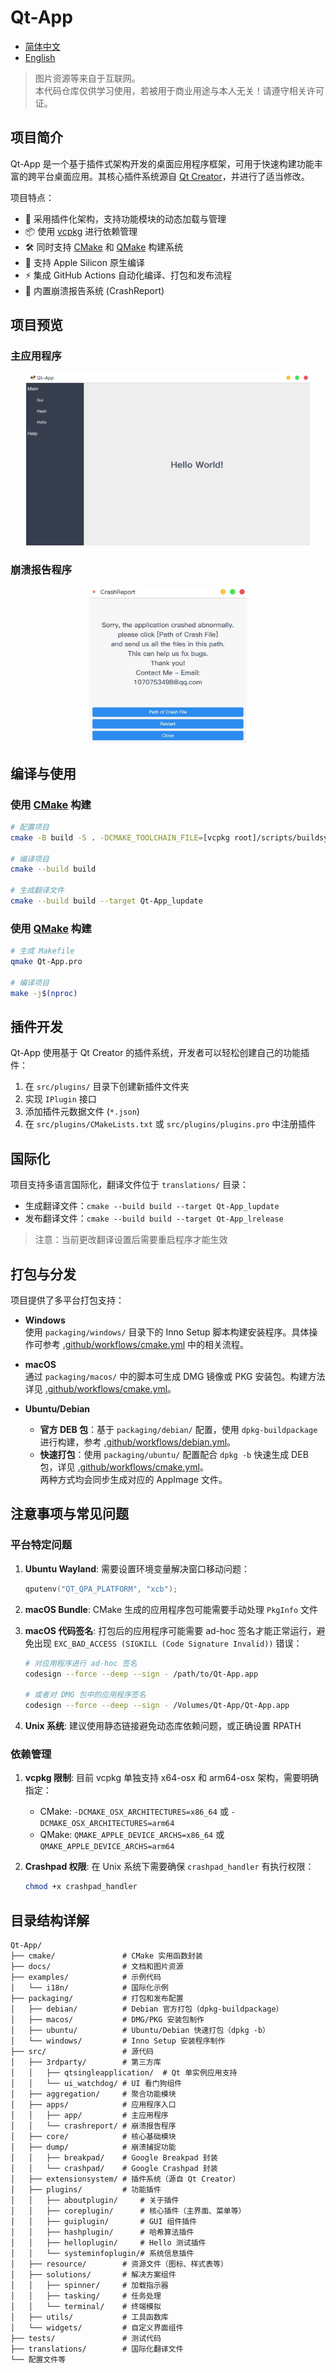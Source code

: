 # Qt-App

- [简体中文](README.md)
- [English](README.en.md)

> 图片资源等来自于互联网。  
> 本代码仓库仅供学习使用，若被用于商业用途与本人无关！请遵守相关许可证。

## 项目简介

Qt-App 是一个基于插件式架构开发的桌面应用程序框架，可用于快速构建功能丰富的跨平台桌面应用。其核心插件系统源自 [Qt Creator](https://github.com/qt-creator/qt-creator/tree/master/src/libs/extensionsystem)，并进行了适当修改。

项目特点：

- 🔌 采用插件化架构，支持功能模块的动态加载与管理
- 📦 使用 [vcpkg](https://github.com/microsoft/vcpkg) 进行依赖管理
- 🛠️ 同时支持 [CMake](.github/workflows/cmake.yml) 和 [QMake](.github/workflows/qmake.yml) 构建系统
- 🍎 支持 Apple Silicon 原生编译
- ⚡ 集成 GitHub Actions 自动化编译、打包和发布流程
- 🚨 内置崩溃报告系统 (CrashReport)

## 项目预览

### 主应用程序

<div align="center">
<img src="docs/Qt-App.jpg" width="90%" height="90%">
</div>

### 崩溃报告程序

<div align="center">
<img src="docs/CrashReport.jpg" width="50%" height="50%">
</div>

## 编译与使用

### 使用 [CMake](.github/workflows/cmake.yml) 构建

```bash
# 配置项目
cmake -B build -S . -DCMAKE_TOOLCHAIN_FILE=[vcpkg root]/scripts/buildsystems/vcpkg.cmake

# 编译项目
cmake --build build

# 生成翻译文件
cmake --build build --target Qt-App_lupdate
```

### 使用 [QMake](.github/workflows/qmake.yml) 构建

```bash
# 生成 Makefile
qmake Qt-App.pro

# 编译项目
make -j$(nproc)
```

## 插件开发

Qt-App 使用基于 Qt Creator 的插件系统，开发者可以轻松创建自己的功能插件：

1. 在 `src/plugins/` 目录下创建新插件文件夹
2. 实现 `IPlugin` 接口
3. 添加插件元数据文件 (`*.json`)
4. 在 `src/plugins/CMakeLists.txt` 或 `src/plugins/plugins.pro` 中注册插件

## 国际化

项目支持多语言国际化，翻译文件位于 `translations/` 目录：

- 生成翻译文件：`cmake --build build --target Qt-App_lupdate`
- 发布翻译文件：`cmake --build build --target Qt-App_lrelease`

> 注意：当前更改翻译设置后需要重启程序才能生效

## 打包与分发

项目提供了多平台打包支持：

- **Windows**  
  使用 `packaging/windows/` 目录下的 Inno Setup 脚本构建安装程序。具体操作可参考 [.github/workflows/cmake.yml](.github/workflows/cmake.yml) 中的相关流程。

- **macOS**  
  通过 `packaging/macos/` 中的脚本可生成 DMG 镜像或 PKG 安装包。构建方法详见 [.github/workflows/cmake.yml](.github/workflows/cmake.yml)。

- **Ubuntu/Debian**  
  - **官方 DEB 包**：基于 `packaging/debian/` 配置，使用 `dpkg-buildpackage` 进行构建，参考 [.github/workflows/debian.yml](.github/workflows/debian.yml)。
  - **快速打包**：使用 `packaging/ubuntu/` 配置配合 `dpkg -b` 快速生成 DEB 包，详见 [.github/workflows/cmake.yml](.github/workflows/cmake.yml)。  
  两种方式均会同步生成对应的 AppImage 文件。

## 注意事项与常见问题

### 平台特定问题

1. **Ubuntu Wayland**: 需要设置环境变量解决窗口移动问题：

   ```cpp
   qputenv("QT_QPA_PLATFORM", "xcb");
   ```

2. **macOS Bundle**: CMake 生成的应用程序包可能需要手动处理 `PkgInfo` 文件

3. **macOS 代码签名**: 打包后的应用程序可能需要 ad-hoc 签名才能正常运行，避免出现 `EXC_BAD_ACCESS (SIGKILL (Code Signature Invalid))` 错误：

   ```bash
   # 对应用程序进行 ad-hoc 签名
   codesign --force --deep --sign - /path/to/Qt-App.app
   
   # 或者对 DMG 包中的应用程序签名
   codesign --force --deep --sign - /Volumes/Qt-App/Qt-App.app
   ```

4. **Unix 系统**: 建议使用静态链接避免动态库依赖问题，或正确设置 RPATH

### 依赖管理

1. **vcpkg 限制**: 目前 vcpkg 单独支持 x64-osx 和 arm64-osx 架构，需要明确指定：
   - CMake: `-DCMAKE_OSX_ARCHITECTURES=x86_64` 或 `-DCMAKE_OSX_ARCHITECTURES=arm64`
   - QMake: `QMAKE_APPLE_DEVICE_ARCHS=x86_64` 或 `QMAKE_APPLE_DEVICE_ARCHS=arm64`

2. **Crashpad 权限**: 在 Unix 系统下需要确保 `crashpad_handler` 有执行权限：

   ```bash
   chmod +x crashpad_handler
   ```

## 目录结构详解

```
Qt-App/
├── cmake/               # CMake 实用函数封装
├── docs/                # 文档和图片资源
├── examples/            # 示例代码
│   └── i18n/            # 国际化示例
├── packaging/           # 打包和发布配置
│   ├── debian/          # Debian 官方打包（dpkg-buildpackage）
│   ├── macos/           # DMG/PKG 安装包制作
│   ├── ubuntu/          # Ubuntu/Debian 快速打包（dpkg -b）
│   └── windows/         # Inno Setup 安装程序制作
├── src/                 # 源代码
│   ├── 3rdparty/        # 第三方库
│   │   ├── qtsingleapplication/  # Qt 单实例应用支持
│   │   └── ui_watchdog/ # UI 看门狗组件
│   ├── aggregation/     # 聚合功能模块
│   ├── apps/            # 应用程序入口
│   │   ├── app/         # 主应用程序
│   │   └── crashreport/ # 崩溃报告程序
│   ├── core/            # 核心基础模块
│   ├── dump/            # 崩溃捕捉功能
│   │   ├── breakpad/    # Google Breakpad 封装
│   │   └── crashpad/    # Google Crashpad 封装
│   ├── extensionsystem/ # 插件系统（源自 Qt Creator）
│   ├── plugins/         # 功能插件
│   │   ├── aboutplugin/     # 关于插件
│   │   ├── coreplugin/      # 核心插件（主界面、菜单等）
│   │   ├── guiplugin/       # GUI 组件插件
│   │   ├── hashplugin/      # 哈希算法插件
│   │   ├── helloplugin/     # Hello 测试插件
│   │   └── systeminfoplugin/# 系统信息插件
│   ├── resource/        # 资源文件（图标、样式表等）
│   ├── solutions/       # 解决方案组件
│   │   ├── spinner/     # 加载指示器
│   │   ├── tasking/     # 任务处理
│   │   └── terminal/    # 终端模拟
│   ├── utils/           # 工具函数库
│   └── widgets/         # 自定义界面组件
├── tests/               # 测试代码
├── translations/        # 国际化翻译文件
└── 配置文件等
```
